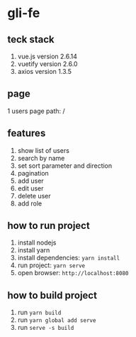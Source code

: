# gli-fe


## teck stack
1. vue.js version 2.6.14
2. vuetify version 2.6.0
3. axios version 1.3.5

## page
1 users page 
path: /

## features
1. show list of users
2. search by name
3. set sort parameter and direction
4. pagination
5. add user
6. edit user
7. delete user
8. add role

## how to run project

1. install nodejs
2. install yarn
3. install dependencies: `yarn install`
4. run project: `yarn serve`
5. open browser: `http://localhost:8080`

## how to build project
1. run `yarn build`
2. run `yarn global add serve`
3. run `serve -s build`